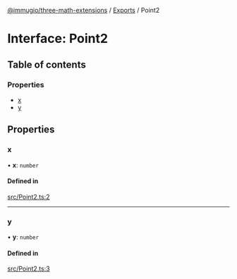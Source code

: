 [@immugio/three-math-extensions](../../README.md) / [Exports](../modules.md) / Point2

# Interface: Point2

## Table of contents

### Properties

- [x](Point2.md#x)
- [y](Point2.md#y)

## Properties

### x

• **x**: `number`

#### Defined in

[src/Point2.ts:2](https://github.com/Immugio/three-math-extensions/blob/e397290/src/Point2.ts#L2)

___

### y

• **y**: `number`

#### Defined in

[src/Point2.ts:3](https://github.com/Immugio/three-math-extensions/blob/e397290/src/Point2.ts#L3)
